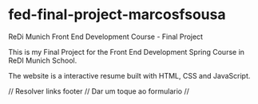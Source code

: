 # fed-final-project-marcosfsousa
ReDi Munich Front End Development Course - Final Project

This is my Final Project for the Front End Development Spring Course in ReDI Munich School. 

The website is a interactive resume built with HTML, CSS and JavaScript.


// Resolver links footer
// Dar um toque ao formulario 
// 